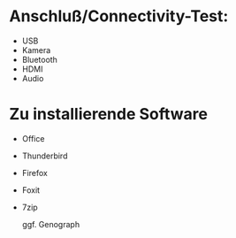 # Anschluß/Connectivity-Test:
- USB
- Kamera
- Bluetooth
- HDMI
- Audio

# Zu installierende Software
- Office
- Thunderbird
- Firefox
- Foxit
- 7zip

  ggf. Genograph
